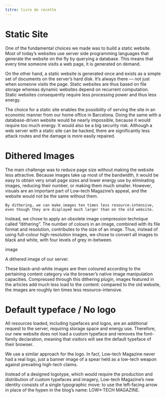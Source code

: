 ```yaml
---
titre: livre de recette
---
```


# Static Site

One of the fundamental choices we made was to build a static website. Most of today’s websites use server side programming languages that generate the website on the fly by querying a database. This means that every time someone visits a web page, it is generated on demand.

On the other hand, a static website is generated once and exists as a simple set of documents on the server’s hard disk. It’s always there — not just when someone visits the page. Static websites are thus based on file storage whereas dynamic websites depend on recurrent computation. Static websites consequently require less processing power and thus less energy.

The choice for a static site enables the possibility of serving the site in an economic manner from our home office in Barcelona. Doing the same with a database-driven website would be nearly impossible, because it would require too much energy. It would also be a big security risk. Although a web server with a static site can be hacked, there are significantly less attack routes and the damage is more easily repaired.

# Dithered Images

The main challenge was to reduce page size without making the website less attractive. Because images take up most of the bandwidth, it would be easy to obtain very small page sizes and lower energy use by eliminating images, reducing their number, or making them much smaller. However, visuals are an important part of Low-tech Magazine’s appeal, and the website would not be the same without them.

    By dithering, we can make images ten times less resource-intensive, even though they are displayed much larger than on the old website.

Instead, we chose to apply an obsolete image compression technique called “dithering”. The number of colours in an image, combined with its file format and resolution, contributes to the size of an image. Thus, instead of using full-colour high-resolution images, we chose to convert all images to black and white, with four levels of grey in-between.

image

A dithered image of our server.

These black-and-white images are then coloured according to the pertaining content category via the browser’s native image manipulation capacities. Compressed through this dithering plugin, images featured in the articles add much less load to the content: compared to the old website, the images are roughly ten times less resource-intensive.

# Default typeface / No logo

All resources loaded, including typefaces and logos, are an additional request to the server, requiring storage space and energy use. Therefore, our new website does not load a custom typeface and removes the font-family declaration, meaning that visitors will see the default typeface of their browser.

We use a similar approach for the logo. In fact, Low-tech Magazine never had a real logo, just a banner image of a spear held as a low-tech weapon against prevailing high-tech claims.

Instead of a designed logotype, which would require the production and distribution of custom typefaces and imagery, Low-tech Magazine’s new identity consists of a single typographic move: to use the left-facing arrow in place of the hypen in the blog’s name: LOW←TECH MAGAZINE.
